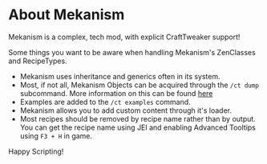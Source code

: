 # About Mekanism

Mekanism is a complex, tech mod,  with explicit CraftTweaker support!

Some things you want to be aware when handling Mekanism's ZenClasses and RecipeTypes.

- Mekanism uses inheritance and generics often in its system. 
- Most, if not all, Mekanism Objects can be acquired through the `/ct dump` subcommand. More information on this can be found [here](/mods/Mekanism/api/BracketDumpers)
- Examples are added to the `/ct examples` command.
- Mekanism allows you to add custom content through it's loader.
- Most recipes should be removed by recipe name rather than by output. You can get the recipe name using JEI and enabling Advanced Tooltips using `F3 + H` in game.

Happy Scripting!
